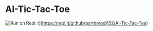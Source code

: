 # AI-Tic-Tac-Toe

![Run on Repl.it](https://repl.it/badge/github/parthmodi152/AI-Tic-Tac-Toe)](https://repl.it/github/parthmodi152/AI-Tic-Tac-Toe)